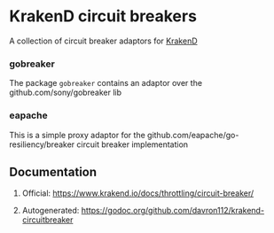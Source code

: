 # KrakenD circuit breakers

A collection of circuit breaker adaptors for [KrakenD](https://github.com/davron112/krakend-ce)

### gobreaker

The package `gobreaker` contains an adaptor over the github.com/sony/gobreaker lib

### eapache

This is a simple proxy adaptor for the github.com/eapache/go-resiliency/breaker circuit breaker implementation

## Documentation

1. Official: https://www.krakend.io/docs/throttling/circuit-breaker/

2. Autogenerated: https://godoc.org/github.com/davron112/krakend-circuitbreaker
